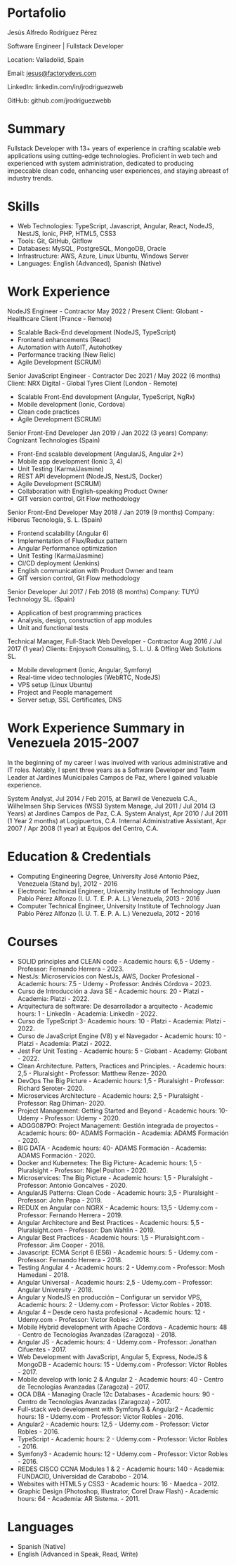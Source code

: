 # Portafolio

Jesús Alfredo Rodríguez Pérez

Software Engineer | Fullstack Developer

Location: Valladolid, Spain

Email: jesus@factorydevs.com

LinkedIn: linkedin.com/in/jrodriguezweb

GitHub: github.com/jrodriguezwebb

# Summary

Fullstack Developer with 13+ years of experience in crafting scalable web applications using cutting-edge technologies. Proficient in web tech and experienced with system administration, dedicated to producing impeccable clean code, enhancing user experiences, and staying abreast of industry trends.

# Skills

* Web Technologies: TypeScript, Javascript, Angular, React, NodeJS, NestJS, Ionic, PHP, HTML5, CSS3
* Tools: Git, GitHub, Gitflow
* Databases: MySQL, PostgreSQL, MongoDB, Oracle
* Infrastructure: AWS, Azure, Linux Ubuntu, Windows Server
* Languages: English (Advanced), Spanish (Native)

# Work Experience

NodeJS Engineer - Contractor
May 2022 / Present
Client: Globant - Healthcare Client (France - Remote)
* Scalable Back-End development (NodeJS, TypeScript)
* Frontend enhancements (React)
* Automation with AutoIT, Autohotkey
* Performance tracking (New Relic)
* Agile Development (SCRUM)

Senior JavaScript Engineer - Contractor
Dec 2021 / May 2022 (6 months)
Client: NRX Digital - Global Tyres Client (London - Remote)
* Scalable Front-End development (Angular, TypeScript, NgRx)
* Mobile development (Ionic, Cordova)
* Clean code practices
* Agile Development (SCRUM)

Senior Front-End Developer
Jan 2019 / Jan 2022 (3 years)
Company: Cognizant Technologies (Spain)
* Front-End scalable development (AngularJS, Angular 2+)
* Mobile app development (Ionic 3, 4)
* Unit Testing (Karma/Jasmine)
* REST API development (NodeJS, NestJS, Docker)
* Agile Development (SCRUM)
* Collaboration with English-speaking Product Owner
* GIT version control, Git Flow methodology

Senior Front-End Developer
May 2018 / Jan 2019 (9 months)
Company: Hiberus Tecnología, S. L. (Spain)
* Frontend scalability (Angular 6)
* Implementation of Flux/Redux pattern
* Angular Performance optimization
* Unit Testing (Karma/Jasmine)
* CI/CD deployment (Jenkins)
* English communication with Product Owner and team
* GIT version control, Git Flow methodology

Senior Developer
Jul 2017 / Feb 2018 (8 months)
Company: TUYÚ Technology SL. (Spain)
* Application of best programming practices
* Analysis, design, construction of app modules
* Unit and functional tests

Technical Manager, Full-Stack Web Developer - Contractor
Aug 2016 / Jul 2017 (1 year)
Clients: Enjoysoft Consulting, S. L. U. & Offing Web Solutions SL.
* Mobile development (Ionic, Angular, Symfony)
* Real-time video technologies (WebRTC, NodeJS)
* VPS setup (Linux Ubuntu)
* Project and People management
* Server setup, SSL Certificates, DNS

# Work Experience Summary in Venezuela 2015-2007

In the beginning of my career I was involved with various administrative and IT roles. Notably, I spent three years as a Software Developer and Team Leader at Jardines Municipales Campos de Paz, where I gained valuable experience.

System Analyst, Jul 2014 / Feb 2015, at Barwil de Venezuela C.A., Wilhelmsen Ship Services (WSS)
System Manage, Jul 2011 / Jul 2014 (3 Years) at Jardines Campos de Paz, C.A. 
System Analyst, Apr 2010 / Jul 2011 (1 Year 2 months) at Logipuertos, C.A.
Internal Administrative Assistant, Apr 2007 / Apr 2008 (1 year) at Equipos del Centro, C.A.

# Education & Credentials
* Computing Engineering Degree, University José Antonio Páez, Venezuela (Stand by), 2012 - 2016
* Electronic Technical Engineer, University Institute of Technology Juan Pablo Pérez Alfonzo (I. U. T. E. P. A. L.) Venezuela, 2013 - 2016
* Computer Technical Engineer, University Institute of Technology Juan Pablo Pérez Alfonzo (I. U. T. E. P. A. L.) Venezuela, 2012 - 2016

# Courses
* SOLID principles and CLEAN code - Academic hours: 6,5 - Udemy - Professor: Fernando Herrera - 2023.
* NestJs: Microservicios con NestJs, AWS, Docker Profesional - Academic hours: 7.5 - Udemy - Professor: Andrés Córdova - 2023.
* Curso de Introducción a Java SE - Academic hours: 20 - Platzi - Academia: Platzi - 2022.
* Arquitectura de software: De desarrollador a arquitecto - Academic hours: 1 - LinkedIn - Academia: LinkedIn - 2022.
* Curso de TypeScript 3- Academic hours: 10 - Platzi - Academia: Platzi - 2022.
* Curso de JavaScript Engine (V8) y el Navegador - Academic hours: 10 - Platzi - Academia: Platzi - 2022.
* Jest For Unit Testing - Academic hours: 5 - Globant - Academy: Globant - 2022.
* Clean Architecture. Patters, Practices and Principles. - Academic hours: 2,5 - Pluralsight - Professor: Matthew Renze- 2020.
* DevOps The Big Picture  - Academic hours: 1,5 - Pluralsight - Professor: Richard Seroter- 2020.
* Microservices Architecture  - Academic hours: 2,5 - Pluralsight - Professor: Rag Dhiman- 2020.
* Project Management: Getting Started and Beyond - Academic hours: 10- Udemy - Professor: Udemy - 2020.
* ADGG087PO: Project Management: Gestión integrada de proyectos - Academic hours: 60- ADAMS Formación - Academia: ADAMS Formación - 2020.
* BIG DATA - Academic hours: 40- ADAMS Formación - Academia: ADAMS Formación - 2020.
* Docker and Kubernetes: The Big Picture- Academic hours: 1,5 - Pluralsight - Professor: Nigel Poulton - 2020.
* Microservices: The Big Picture - Academic hours: 1,5 - Pluralsight - Professor: Antonio Goncalves - 2020.
* AngularJS Patterns: Clean Code - Academic hours: 3,5 - Pluralsight - Professor: John Papa - 2019.
* REDUX en Angular con NGRX - Academic hours: 13,5 - Udemy.com - Professor: Fernando Herrera - 2019.
* Angular Architecture and Best Practices - Academic hours: 5,5 - Pluralsight.com - Professor: Dan Wahlin - 2019.
* Angular Best Practices - Academic hours: 1,5 - Pluralsight.com - Professor: Jim Cooper - 2018.
* Javascript: ECMA Script 6 (ES6) - Academic hours: 5 - Udemy.com - Professor: Fernando Herrera - 2018.
* Testing Angular 4 - Academic hours: 2 - Udemy.com - Professor: Mosh Hamedani - 2018.
* Angular Universal - Academic hours: 2,5 - Udemy.com - Professor: Angular University - 2018.
* Angular y NodeJS en producción – Configurar un servidor VPS, Academic hours: 2 - Udemy.com - Professor: Victor Robles - 2018.
* Angular 4 – Desde cero hasta profesional - Academic hours: 12 - Udemy.com - Professor: Victor Robles - 2018.
* Mobile Hybrid development with Apache Cordova - Academic hours: 48 - Centro de Tecnologías Avanzadas (Zaragoza) - 2018.
* Angular JS - Academic hours: 4 - Udemy.com - Professor: Jonathan Cifuentes - 2017.
* Web Development with JavaScript, Angular 5, Express, NodeJS & MongoDB - Academic hours: 15 - Udemy.com - Professor: Víctor Robles - 2017.
* Mobile develop with Ionic 2 & Angular 2 - Academic hours: 40 - Centro de Tecnologías Avanzadas (Zaragoza) - 2017.
* OCA DBA - Managing Oracle 12c Databases - Academic hours: 90 - Centro de Tecnologías Avanzadas (Zaragoza) - 2017.
* Full-stack web development with Symfony3 & Angular2 - Academic hours: 18 - Udemy.com - Professor: Victor Robles - 2016.
* Angular2 - Academic hours: 12,5 - Udemy.com - Professor: Victor Robles - 2016.
* TypeScript - Academic hours: 2 - Udemy.com - Professor: Victor Robles - 2016.
* Symfony3 - Academic hours: 12 - Udemy.com - Professor: Victor Robles - 2016.
* REDES CISCO CCNA Modules 1 & 2 - Academic hours: 140 - Academia: FUNDACID, Universidad de Carabobo - 2014.
* Websites with HTML5 y CSS3 - Academic hours: 16 - Maedca - 2012.
* Graphic Design (Photoshop, Illustrator, Corel Draw Flash) - Academic hours: 64 - Academia: AR Sistema. - 2011.

# Languages
* Spanish (Native)
* English (Advanced in Speak, Read, Write)
